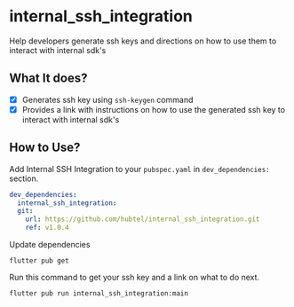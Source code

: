 # internal_ssh_integration

Help developers generate ssh keys and directions on how to use them to interact with internal sdk's

## What It does?
- [x] Generates ssh key using `ssh-keygen` command
- [x] Provides a link with instructions on how to use the generated ssh key to interact with internal sdk's

## How to Use?

Add Internal SSH Integration to your `pubspec.yaml` in `dev_dependencies:` section.
```yaml
dev_dependencies:
  internal_ssh_integration:
  git:
    url: https://github.com/hubtel/internal_ssh_integration.git
    ref: v1.0.4
```


Update dependencies
```
flutter pub get
```
Run this command to get your ssh key and a link on what to do next.

```
flutter pub run internal_ssh_integration:main
```
